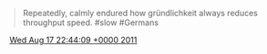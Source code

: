 > Repeatedly, calmly endured how gründlichkeit always reduces throughput speed\. \#slow \#Germans

<img src="../../media/tweet.ico" width="12" /> [Wed Aug 17 22:44:09 +0000 2011](https://twitter.com/DromerDenker/status/103960334083166208)
